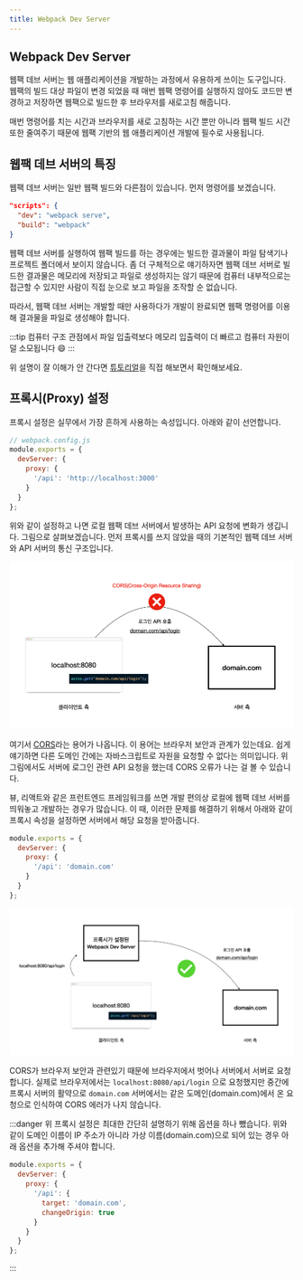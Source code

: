 ```yaml
---
title: Webpack Dev Server
---
```


## Webpack Dev Server

웹팩 데브 서버는 웹 애플리케이션을 개발하는 과정에서 유용하게 쓰이는 도구입니다. 웹팩의 빌드 대상 파일이 변경 되었을 때 매번 웹팩 명령어를 실행하지 않아도 코드만 변경하고 저장하면 웹팩으로 빌드한 후 브라우저를 새로고침 해줍니다.

매번 명령어를 치는 시간과 브라우저를 새로 고침하는 시간 뿐만 아니라 웹팩 빌드 시간 또한 줄여주기 때문에 웹팩 기반의 웹 애플리케이션 개발에 필수로 사용됩니다.

## 웹팩 데브 서버의 특징

웹팩 데브 서버는 일반 웹팩 빌드와 다른점이 있습니다. 먼저 명령어를 보겠습니다.

```json
"scripts": {
  "dev": "webpack serve",
  "build": "webpack"
}
```

웹팩 데브 서버를 실행하여 웹팩 빌드를 하는 경우에는 빌드한 결과물이 파일 탐색기나 프로젝트 폴더에서 보이지 않습니다. 좀 더 구체적으로 얘기하자면 웹팩 데브 서버로 빌드한 결과물은 메모리에 저장되고 파일로 생성하지는 않기 때문에 컴퓨터 내부적으로는 접근할 수 있지만 사람이 직접 눈으로 보고 파일을 조작할 순 없습니다.

따라서, 웹팩 데브 서버는 개발할 때만 사용하다가 개발이 완료되면 웹팩 명령어를 이용해 결과물을 파일로 생성해야 합니다.

:::tip
컴퓨터 구조 관점에서 파일 입출력보다 메모리 입출력이 더 빠르고 컴퓨터 자원이 덜 소모됩니다 😄
:::

위 설명이 잘 이해가 안 간다면 [튜토리얼](/tutorials/webpack-dev-server.html)을 직접 해보면서 확인해보세요.

## 프록시(Proxy) 설정

프록시 설정은 실무에서 가장 흔하게 사용하는 속성입니다. 아래와 같이 선언합니다.

```js
// webpack.config.js
module.exports = {
  devServer: {
    proxy: {
      '/api': 'http://localhost:3000'
    }
  }
};
```

위와 같이 설정하고 나면 로컬 웹팩 데브 서버에서 발생하는 API 요청에 변화가 생깁니다. 그림으로 살펴보겠습니다. 먼저 프록시를 쓰지 않았을 때의 기본적인 웹팩 데브 서버와 API 서버의 통신 구조입니다.

![웹팩 도식](../.vuepress/public/images/cors-error.png)

여기서 [CORS](https://developer.mozilla.org/en-US/docs/Web/HTTP/CORS)라는 용어가 나옵니다. 이 용어는 브라우저 보안과 관계가 있는데요. 쉽게 얘기하면 다른 도메인 간에는 자바스크립트로 자원을 요청할 수 없다는 의미입니다. 위 그림에서도 서버에 로그인 관련 API 요청을 했는데 CORS 오류가 나는 걸 볼 수 있습니다.

뷰, 리액트와 같은 프런트엔드 프레임워크를 쓰면 개발 편의상 로컬에 웹팩 데브 서버를 띄워놓고 개발하는 경우가 많습니다. 이 때, 이러한 문제를 해결하기 위해서 아래와 같이 프록시 속성을 설정하면 서버에서 해당 요청을 받아줍니다.

```js
module.exports = {
  devServer: {
    proxy: {
      '/api': 'domain.com'
    }
  }
};
```

![웹팩 도식](../.vuepress/public/images/proxy.png)

CORS가 브라우저 보안과 관련있기 때문에 브라우저에서 벗어나 서버에서 서버로 요청합니다. 실제로 브라우저에서는 `localhost:8080/api/login` 으로 요청했지만 중간에 프록시 서버의 활약으로 `domain.com` 서버에서는 같은 도메인(domain.com)에서 온 요청으로 인식하여 CORS 에러가 나지 않습니다.

:::danger
위 프록시 설정은 최대한 간단히 설명하기 위해 옵션을 하나 뺐습니다. 위와 같이 도메인 이름이 IP 주소가 아니라 가상 이름(domain.com)으로 되어 있는 경우 아래 옵션을 추가해 주셔야 합니다.

```js
module.exports = {
  devServer: {
    proxy: {
      '/api': {
        target: 'domain.com',
        changeOrigin: true
      }
    }
  }
};
```
:::